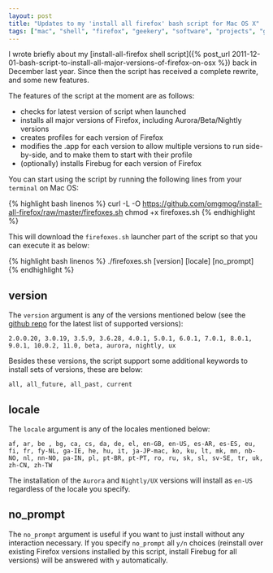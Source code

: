 ```yaml
---
layout: post
title: "Updates to my 'install all firefox' bash script for Mac OS X"
tags: ["mac", "shell", "firefox", "geekery", "software", "projects", "github", "blog", "downloads"]
---
```

I wrote briefly about my [install-all-firefox shell script]({% post_url 2011-12-01-bash-script-to-install-all-major-versions-of-firefox-on-osx %}) back in December last year. Since then the script has received a complete rewrite, and some new features.

<!-- more -->

The features of the script at the moment are as follows:

- checks for latest version of script when launched
- installs all major versions of Firefox, including Aurora/Beta/Nightly versions
- creates profiles for each version of Firefox
- modifies the .app for each version to allow multiple versions to run side-by-side, and to make them to start with their profile
- (optionally) installs Firebug for each version of Firefox

You can start using the script by running the following lines from your `terminal` on Mac OS:

{% highlight bash linenos %}
curl -L -O https://github.com/omgmog/install-all-firefox/raw/master/firefoxes.sh
chmod +x firefoxes.sh
{% endhighlight %}

This will download the `firefoxes.sh` launcher part of the script so that you can execute it as below:

{% highlight bash linenos %}
./firefoxes.sh [version] [locale] [no_prompt]
{% endhighlight %}

## version
The `version` argument is any of the versions mentioned below (see the [github repo](https://github.com/omgmog/install-all-firefox) for the latest list of supported versions):

`2.0.0.20, 3.0.19, 3.5.9, 3.6.28, 4.0.1, 5.0.1, 6.0.1, 7.0.1, 8.0.1, 9.0.1, 10.0.2, 11.0, beta, aurora, nightly, ux`

Besides these versions, the script support some additional keywords to install sets of versions, these are below:

`all, all_future, all_past, current`

## locale
The `locale` argument is any of the locales mentioned below:

`af, ar, be , bg, ca, cs, da, de, el, en-GB, en-US, es-AR, es-ES, eu, fi, fr, fy-NL, ga-IE, he, hu, it, ja-JP-mac, ko, ku, lt, mk, mn, nb-NO, nl, nn-NO, pa-IN, pl, pt-BR, pt-PT, ro, ru, sk, sl, sv-SE, tr, uk, zh-CN, zh-TW`


The installation of the `Aurora` and `Nightly/UX` versions will install as `en-US` regardless of the locale you specify.

## no_prompt
The `no_prompt` argument is useful if you want to just install without any interaction necessary.  If you specify `no_prompt` all `y/n` choices (reinstall over existing Firefox versions installed by this script, install Firebug for all versions) will be answered with `y` automatically.
